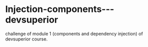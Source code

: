 # Injection-components---devsuperior
challenge of module 1 (components and dependency injection) of devsuperior course.
